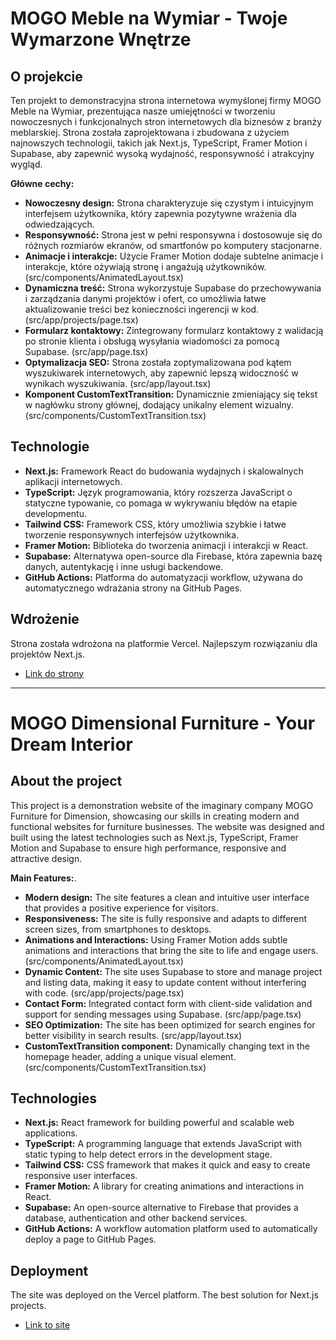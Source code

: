 # MOGO Meble na Wymiar - Twoje Wymarzone Wnętrze
## O projekcie

Ten projekt to demonstracyjna strona internetowa wymyślonej firmy MOGO Meble na Wymiar, prezentująca nasze umiejętności w tworzeniu nowoczesnych i funkcjonalnych stron internetowych dla biznesów z branży meblarskiej. Strona została zaprojektowana i zbudowana z użyciem najnowszych technologii, takich jak Next.js, TypeScript, Framer Motion i Supabase, aby zapewnić wysoką wydajność, responsywność i atrakcyjny wygląd.

**Główne cechy:**

- **Nowoczesny design:** Strona charakteryzuje się czystym i intuicyjnym interfejsem użytkownika, który zapewnia pozytywne wrażenia dla odwiedzających.
- **Responsywność:** Strona jest w pełni responsywna i dostosowuje się do różnych rozmiarów ekranów, od smartfonów po komputery stacjonarne.
- **Animacje i interakcje:** Użycie Framer Motion dodaje subtelne animacje i interakcje, które ożywiają stronę i angażują użytkowników. (src/components/AnimatedLayout.tsx)
- **Dynamiczna treść:** Strona wykorzystuje Supabase do przechowywania i zarządzania danymi projektów i ofert, co umożliwia łatwe aktualizowanie treści bez konieczności ingerencji w kod. (src/app/projects/page.tsx)
- **Formularz kontaktowy:** Zintegrowany formularz kontaktowy z walidacją po stronie klienta i obsługą wysyłania wiadomości za pomocą Supabase. (src/app/page.tsx)
- **Optymalizacja SEO:** Strona została zoptymalizowana pod kątem wyszukiwarek internetowych, aby zapewnić lepszą widoczność w wynikach wyszukiwania. (src/app/layout.tsx)
- **Komponent CustomTextTransition:** Dynamicznie zmieniający się tekst w nagłówku strony głównej, dodający unikalny element wizualny. (src/components/CustomTextTransition.tsx)

## Technologie

- **Next.js:** Framework React do budowania wydajnych i skalowalnych aplikacji internetowych.
- **TypeScript:** Język programowania, który rozszerza JavaScript o statyczne typowanie, co pomaga w wykrywaniu błędów na etapie developmentu.
- **Tailwind CSS:** Framework CSS, który umożliwia szybkie i łatwe tworzenie responsywnych interfejsów użytkownika.
- **Framer Motion:** Biblioteka do tworzenia animacji i interakcji w React.
- **Supabase:** Alternatywa open-source dla Firebase, która zapewnia bazę danych, autentykację i inne usługi backendowe.
- **GitHub Actions:** Platforma do automatyzacji workflow, używana do automatycznego wdrażania strony na GitHub Pages.

## Wdrożenie

Strona została wdrożona na platformie Vercel. Najlepszym rozwiązaniu dla projektów Next.js. 
- [Link do strony](https://mogo-ruby.vercel.app/)
---
# MOGO Dimensional Furniture - Your Dream Interior
## About the project

This project is a demonstration website of the imaginary company MOGO Furniture for Dimension, showcasing our skills in creating modern and functional websites for furniture businesses. The website was designed and built using the latest technologies such as Next.js, TypeScript, Framer Motion and Supabase to ensure high performance, responsive and attractive design.

**Main Features:**.

- **Modern design:** The site features a clean and intuitive user interface that provides a positive experience for visitors.
- **Responsiveness:** The site is fully responsive and adapts to different screen sizes, from smartphones to desktops.
- **Animations and Interactions:** Using Framer Motion adds subtle animations and interactions that bring the site to life and engage users. (src/components/AnimatedLayout.tsx)
- **Dynamic Content:** The site uses Supabase to store and manage project and listing data, making it easy to update content without interfering with code. (src/app/projects/page.tsx)
- **Contact Form:** Integrated contact form with client-side validation and support for sending messages using Supabase. (src/app/page.tsx)
- **SEO Optimization:** The site has been optimized for search engines for better visibility in search results. (src/app/layout.tsx)
- **CustomTextTransition component:** Dynamically changing text in the homepage header, adding a unique visual element. (src/components/CustomTextTransition.tsx)

## Technologies

- **Next.js:** React framework for building powerful and scalable web applications.
- **TypeScript:** A programming language that extends JavaScript with static typing to help detect errors in the development stage.
- **Tailwind CSS:** CSS framework that makes it quick and easy to create responsive user interfaces.
- **Framer Motion:** A library for creating animations and interactions in React.
- **Supabase:** An open-source alternative to Firebase that provides a database, authentication and other backend services.
- **GitHub Actions:** A workflow automation platform used to automatically deploy a page to GitHub Pages.

## Deployment

The site was deployed on the Vercel platform. The best solution for Next.js projects. 
- [Link to site](https://mogo-ruby.vercel.app/)
